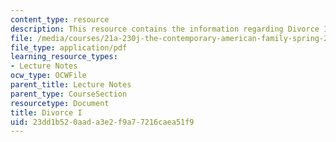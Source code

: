 ```yaml
---
content_type: resource
description: This resource contains the information regarding Divorce I.
file: /media/courses/21a-230j-the-contemporary-american-family-spring-2004/23dd1b520aada3e2f9a77216caea51f9_MIT21A_230JS04_divorce1.pdf
file_type: application/pdf
learning_resource_types:
- Lecture Notes
ocw_type: OCWFile
parent_title: Lecture Notes
parent_type: CourseSection
resourcetype: Document
title: Divorce I
uid: 23dd1b52-0aad-a3e2-f9a7-7216caea51f9
---
```


